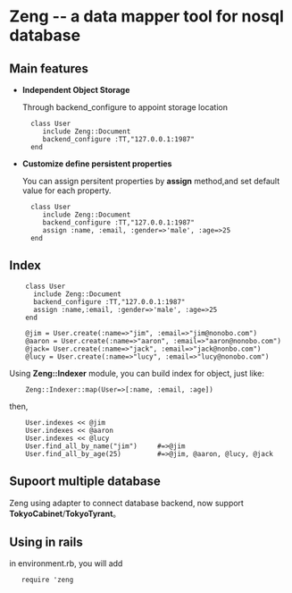 Zeng -- a data mapper tool for nosql database
==============================================

Main features
-------------

- **Independent Object Storage**

  Through backend_configure to appoint storage location

        class User
           include Zeng::Document
           backend_configure :TT,"127.0.0.1:1987"
        end

- **Customize define persistent properties**

  You can assign persitent properties by **assign** method,and set default value for each property.

        class User
           include Zeng::Document
           backend_configure :TT,"127.0.0.1:1987"
           assign :name, :email, :gender=>'male', :age=>25
        end


Index
-----

        class User
          include Zeng::Document
          backend_configure :TT,"127.0.0.1:1987"
          assign :name,:email, :gender=>'male', :age=>25
        end

        @jim = User.create(:name=>"jim", :email=>"jim@nonobo.com")
        @aaron = User.create(:name=>"aaron", :email=>"aaron@nonobo.com")
        @jack= User.create(:name=>"jack", :email=>"jack@nonbo.com")
        @lucy = User.create(:name=>"lucy", :email=>"lucy@nonobo.com")

Using **Zeng::Indexer** module, you can build index for object, just like:

        Zeng::Indexer::map(User=>[:name, :email, :age])

then,


        User.indexes << @jim
        User.indexes << @aaron
        User.indexes << @lucy
        User.find_all_by_name("jim")     #=>@jim
        User.find_all_by_age(25)         #=>@jim, @aaron, @lucy, @jack

Supoort multiple database
------------------------
Zeng using adapter to connect database backend, now support **TokyoCabinet**/**TokyoTyrant**。


Using in rails
--------------
  in environment.rb, you will add

       require 'zeng
